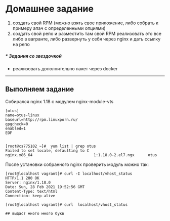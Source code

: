 # Домашнее задание

1) создать свой RPM (можно взять свое приложение, либо собрать к примеру апач с определенными опциями)
2) создать свой репо и разместить там свой RPM
реализовать это все либо в вагранте, либо развернуть у себя через nginx и дать ссылку на репо

##### * Задания со звездочкой
* реализовать дополнительно пакет через docker

--------------------------------

## Выполняем задание

Собирался nginx 1.18 с модулем nginx-module-vts
 

``` cat >> /etc/yum.repos.d/otus.repo << EOF
[otus]
name=otus-linux
baseurl=http://rpm.linuxporn.ru/
gpgcheck=0
enabled=1
EOF


[root@cs775102 ~]#  yum list | grep otus
Failed to set locale, defaulting to C
nginx.x86_64                           1:1.18.0-2.el7.ngx      otus

```

После установки собранного nginx проверить модуль можно так:

```
[root@localhost vagrant]# curl -I localhost/vhost_status
HTTP/1.1 200 OK
Server: nginx/1.18.0
Date: Sun, 28 Feb 2021 19:52:56 GMT
Content-Type: text/html
Connection: keep-alive

[root@localhost vagrant]# curl  localhost/vhost_status

## выдаст много много букв

```